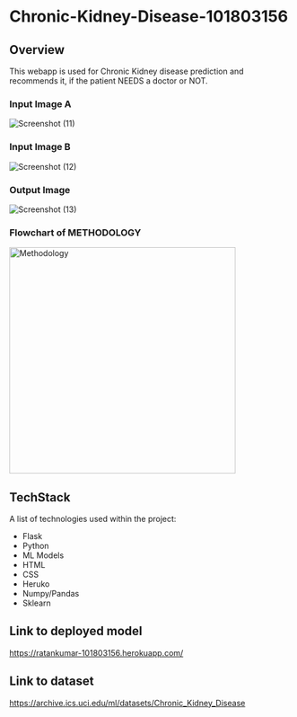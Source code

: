 # Chronic-Kidney-Disease-101803156

## Overview

This webapp is used for Chronic Kidney disease prediction and recommends it, if the patient NEEDS a doctor or NOT. 

### Input Image A

![Screenshot (11)](https://user-images.githubusercontent.com/74549015/133928521-d86228c3-9b32-4718-afba-d004ea0f5a59.png)

### Input Image B

![Screenshot (12)](https://user-images.githubusercontent.com/74549015/133928517-2b5ae8b2-aa53-4730-a6eb-c43f8662875c.png)

### Output Image 

![Screenshot (13)](https://user-images.githubusercontent.com/74549015/133928520-a0ccd8dc-3341-41da-8759-53e907012269.png)

### Flowchart of METHODOLOGY

<img width="403" alt="Methodology" src="https://user-images.githubusercontent.com/52387727/133934230-2bd7642a-320f-4d1d-bb1e-3e922c331ea4.png">




## TechStack

A list of technologies used within the project:
* Flask
* Python
* ML Models
* HTML
* CSS
* Heruko
* Numpy/Pandas
* Sklearn


## Link to deployed model

https://ratankumar-101803156.herokuapp.com/

## Link to dataset

https://archive.ics.uci.edu/ml/datasets/Chronic_Kidney_Disease
